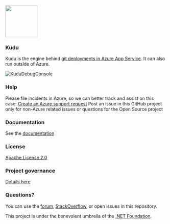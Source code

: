 
<img src="http://azuredeploy.net/kudu.svg" height="100" width="100">

### Kudu

Kudu is the engine behind [git deployments in Azure App Service](https://azure.microsoft.com/en-us/documentation/articles/web-sites-publish-source-control/). It can also run outside of Azure.

![KuduDebugConsole](https://cloud.githubusercontent.com/assets/6472374/18506877/99d39f24-7a76-11e6-86a7-f3ac62b0199c.png)

### Help

Please file incidents in Azure, so we can better track and assist on this case: [Create an Azure support request](https://learn.microsoft.com/en-us/azure/azure-portal/supportability/how-to-create-azure-support-request)
Post an issue in this GitHub project only for non-Azure related issues or questions for the Open Source project

### Documentation

See the [documentation](https://github.com/projectkudu/kudu/wiki)

### License

[Apache License 2.0](https://github.com/projectkudu/kudu/blob/master/LICENSE.txt)

### Project governance

[Details here](https://github.com/projectkudu/kudu/wiki/Project-governance-model)

### Questions?

You can use the [forum](http://social.msdn.microsoft.com/Forums/en-US/azuregit/threads), [StackOverflow](https://stackoverflow.com/), or open issues in this repository.

This project is under the benevolent umbrella of the [.NET Foundation](http://www.dotnetfoundation.org/).
